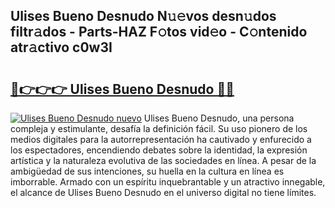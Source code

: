 ## Ulises Bueno Desnudo N𝚞𝚎vos desn𝚞dos filtr𝚊dos - Parts-HAZ F𝚘tos vid𝚎o - C𝚘ntenido atr𝚊ctivo c0w3I

# <h2><a href="http://mbb0z0.tromn.icu/?c=Ulises+Bueno+Desnudo">🔗👉👉👉 Ulises Bueno Desnudo 🔗🔗</a></h2>

[![Ulises Bueno Desnudo nuevo](https://i.imgur.com/pEAQMta.gif)](http://mbb0z0.tromn.icu/?c=Ulises+Bueno+Desnudo)
Ulises Bueno Desnudo, una persona compleja y estimulante, desafía la definición fácil. Su uso pionero de los medios digitales para la autorrepresentación ha cautivado y enfurecido a los espectadores, encendiendo debates sobre la identidad, la expresión artística y la naturaleza evolutiva de las sociedades en línea. A pesar de la ambigüedad de sus intenciones, su huella en la cultura en línea es imborrable. Armado con un espíritu inquebrantable y un atractivo innegable, el alcance de Ulises Bueno Desnudo en el universo digital no tiene límites.
